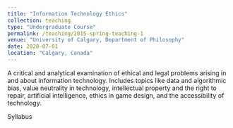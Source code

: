 ```yaml
---
title: "Information Technology Ethics"
collection: teaching
type: "Undergraduate Course"
permalink: /teaching/2015-spring-teaching-1
venue: "University of Calgary, Department of Philosophy"
date: 2020-07-01
location: "Calgary, Canada"
---
```


A critical and analytical examination of ethical and legal problems arising in and about information technology. Includes topics like data and algorithmic bias, value neutrality in technology, intellectual property and the right to repair, artificial intelligence, ethics in game design, and the accessibility of technology.

Syllabus
